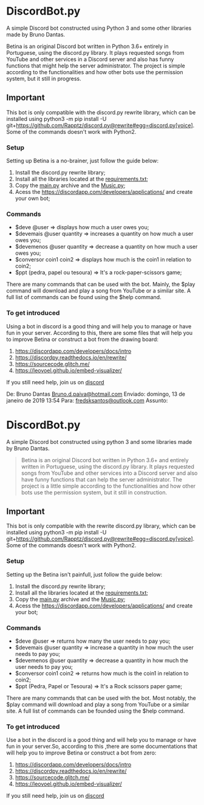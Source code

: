  # DiscordBot.py

A simple Discord bot constructed using Python 3 and some other libraries made by Bruno Dantas.

Betina is an original Discord bot written in Python 3.6+ entirely in Portuguese, using the discord.py library. It plays requested songs from YouTube and other services in a Discord server and also has funny functions that might help the server administrator. The project is simple according to the functionalities and how other bots use the permission system, but it still in progress.


## Important 
This bot is only compatible with the discord.py rewrite library, which can be installed using python3 -m pip install -U git+https://github.com/Rapptz/discord.py@rewrite#egg=discord.py[voice]. Some of the commands doesn't work with Python2. 


### Setup
Setting up Betina is a no-brainer, just follow the guide below:
1. Install the discord.py rewrite library;
2. Install all the libraries located at the [requirements.txt](requirements.txt);
3. Copy the [main.py](main.py) archive and the [Music.py](Music.py);
4. Acess the https://discordapp.com/developers/applications/ and create your own bot;


### Commands
- $deve @user => displays how much a user owes you;
- $devemais @user quantity => increases a quantity on how much a user owes you;
- $devemenos @user quantity => decrease a quantity on how much a user owes you;
- $conversor coin1 coin2 => displays how much is the coin1 in relation to coin2;
- $ppt (pedra, papel ou tesoura) => It's a rock-paper-scissors game;

There are many commands that can be used with the bot. Mainly, the $play command will download and play a song from YouTube or a similar site. A full list of commands can be found using the $help command.


### To get introduced
Using a bot in discord is a good thing and will help you to manage or have fun in your server. According to this, there are some files that will help you to improve Betina or construct a bot from the drawing board:
1. https://discordapp.com/developers/docs/intro
2. https://discordpy.readthedocs.io/en/rewrite/
3. https://sourcecode.glitch.me/
4. https://leovoel.github.io/embed-visualizer/

If you still need help, join us on [discord](https://discord.gg/ZPXecux)

De: Bruno Dantas <Bruno.d.paiva@hotmail.com>
Enviado: domingo, 13 de janeiro de 2019 13:54
Para: fredsksantos@outlook.com
Assunto:
 
# DiscordBot.py
A simple Discord bot constructed using python 3 and some libraries made by Bruno Dantas.


>Betina is an original Discord bot written in Python 3.6+ and entirely written in Portuguese, using the discord.py library. It plays requested songs from YouTube and other services into a Discord server and also have funny functions that can help the server administrator. The project is a little simple according to the functionalities and how other bots use the permission system, but it still in construction.


## Important
This bot is only compatible with the rewrite discord.py library, which can be installed using python3 -m pip install -U git+https://github.com/Rapptz/discord.py@rewrite#egg=discord.py[voice]. Some of the commands doesn't work with Python2.


### Setup
Setting up the Betina isn't painfull, just follow the guide below:
1. Install the discord.py rewrite library;
2. Install all the libraries located at the [requirements.txt](requirements.txt);
3. Copy the [main.py](main.py) archive and the [Music.py](Music.py);
4. Acess the https://discordapp.com/developers/applications/ and create your bot;


### Commands
- $deve @user => returns how many the user needs to pay you;
- $devemais @user quantity => increase a quantity in how much the user needs to pay you;
- $devemenos @user quantity => decrease a quantity in how much the user needs to pay you;
- $conversor coin1 coin2 => returns how much is the coin1 in relation to coin2;
- $ppt (Pedra, Papel or Tesoura) => It's a Rock scissors paper game;

There are many commands that can be used with the bot. Most notably, the $play command will download and play a song from YouTube or a similar site. A full list of commands can be founded using the $help command.


### To get introduced
Use a bot in the discord is a good thing and will help you to manage or have fun in your server.So, according to this ,there are some documentations that will help you to improve Betina or construct a bot from zero:
1. https://discordapp.com/developers/docs/intro
2. https://discordpy.readthedocs.io/en/rewrite/
3. https://sourcecode.glitch.me/
4. https://leovoel.github.io/embed-visualizer/

If you still need help, join us on [discord](https://discord.gg/ZPXecux)
